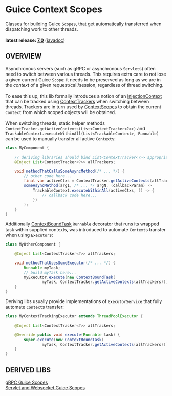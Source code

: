 # Guice Context Scopes

Classes for building Guice `Scope`s, that get automatically transferred when dispatching work to other threads.<br/>
<br/>
**latest release: [7.0](https://search.maven.org/artifact/pl.morgwai.base/guice-context-scopes/7.0/jar)**
([javadoc](https://javadoc.io/doc/pl.morgwai.base/guice-context-scopes/7.0))


## OVERVIEW

Asynchronous servers (such as gRPC or asynchronous `Servlet`s) often need to switch between various threads. This requires extra care to not lose a given current Guice `Scope`: it needs to be preserved as long as we are in the  _context_  of a given request/call/session, regardless of thread switching.<br/>
<br/>
To ease this up, this lib formally introduces a notion of an [InjectionContext](src/main/java/pl/morgwai/base/guice/scopes/InjectionContext.java) that can be tracked using [ContextTrackers](src/main/java/pl/morgwai/base/guice/scopes/ContextTracker.java) when switching between threads. Trackers are in turn used by [ContextScopes](src/main/java/pl/morgwai/base/guice/scopes/ContextScope.java) to obtain the current `Context` from which scoped objects will be obtained.<br/>
<br/>
When switching threads, static helper methods `ContextTracker.getActiveContexts(List<ContextTracker<?>>)` and `TrackableContext.executeWithinAll(List<TrackableContext>, Runnable)` can be used to manually transfer all active `Context`s:
```java
class MyComponent {

	// deriving libraries should bind List<ContextTracker<?>> appropriately
	@Inject List<ContextTracker<?>> allTrackers;

	void methodThatCallsSomeAsyncMethod(/* ... */) {
		// other code here...
		final var activeCtxs = ContextTracker.getActiveContexts(allTrackers);
		someAsyncMethod(arg1, /* ... */ argN, (callbackParam) ->
			TrackableContext.executeWithinAll(activeCtxs, () -> {
				// callback code here...
			})
		);
	}
}
```
Additionally [ContextBoundTask](src/main/java/pl/morgwai/base/guice/scopes/ContextBoundTask.java) `Runnable` decorator that runs its wrapped task within supplied contexts, was introduced to automate `Context`s transfer when using `Executor`s:
```java
class MyOtherComponent {

	@Inject List<ContextTracker<?>> allTrackers;

	void methodThatUsesSomeExecutor(/* ... */) {
		Runnable myTask;
		// build myTask here...
		myExecutor.execute(new ContextBoundTask(
				myTask, ContextTracker.getActiveContexts(allTrackers)));
	}
}
```
Deriving libs usually provide implementations of `ExecutorService` that fully automate `Context`s transfer:
```java
class MyContextTrackingExecutor extends ThreadPoolExecutor {

	@Inject List<ContextTracker<?>> allTrackers;

	@Override public void execute(Runnable task) {
		super.execute(new ContextBoundTask(
				myTask, ContextTracker.getActiveContexts(allTrackers)));
    }
}
```


## DERIVED LIBS

[gRPC Guice Scopes](https://github.com/morgwai/grpc-scopes)<br/>
[Servlet and Websocket Guice Scopes](https://github.com/morgwai/servlet-scopes)

